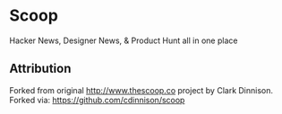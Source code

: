 # Scoop

Hacker News, Designer News, &amp; Product Hunt all in one place

## Attribution
Forked from original http://www.thescoop.co project by Clark Dinnison.  Forked via: https://github.com/cdinnison/scoop

